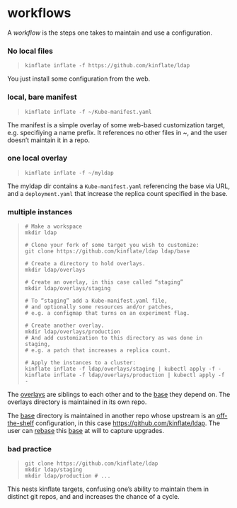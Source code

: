 # workflows

A _workflow_ is the steps one takes to maintain and use
a configuration.


### No local files

> ```
> kinflate inflate -f https://github.com/kinflate/ldap
> ```

You just install some configuration from the web.

### local, bare manifest

> ```
> kinflate inflate -f ~/Kube-manifest.yaml
> ```

The manifest is a simple overlay of some web-based
customization target, e.g. specifiying a name prefix.
It references no other files in ~, and the user doesn’t
maintain it in a repo.

### one local overlay

> ```
> kinflate inflate -f ~/myldap
> ```

The myldap dir contains a `Kube-manifest.yaml`
referencing the base via URL, and a `deployment.yaml`
that increase the replica count specified in the base.

### multiple instances

> ```
> # Make a workspace
> mkdir ldap
>
> # Clone your fork of some target you wish to customize:
> git clone https://github.com/kinflate/ldap ldap/base
>
> # Create a directory to hold overlays.
> mkdir ldap/overlays
>
> # Create an overlay, in this case called “staging”
> mkdir ldap/overlays/staging
>
> # To “staging” add a Kube-manifest.yaml file,
> # and optionally some resources and/or patches,
> # e.g. a configmap that turns on an experiment flag.
>
> # Create another overlay.
> mkdir ldap/overlays/production
> # And add customization to this directory as was done in staging,
> # e.g. a patch that increases a replica count.
>
> # Apply the instances to a cluster:
> kinflate inflate -f ldap/overlays/staging | kubectl apply -f -
> kinflate inflate -f ldap/overlays/production | kubectl apply -f -
>
> ```

[overlays]: glossary.md#overlay
[base]: glossary.md#base
[off-the-shelf]: glossary.md#off-the-shelf
[rebase]: https://git-scm.com/docs/git-rebase

The [overlays] are siblings to each other and to the
[base] they depend on.  The overlays directory is
maintained in its own repo.

The [base] directory is maintained in another repo whose
upstream is an [off-the-shelf] configuration, in this case
https://github.com/kinflate/ldap.  The user can [rebase]
this [base] at will to capture upgrades.

### bad practice

> ```
> git clone https://github.com/kinflate/ldap
> mkdir ldap/staging
> mkdir ldap/production # ...
> ```

This nests kinflate targets, confusing one’s ability to
maintain them in distinct git repos, and and increases
the chance of a cycle.
